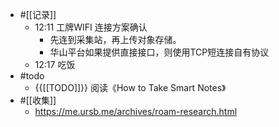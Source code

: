 - #[[记录]]
    - 12:11 工牌WIFI 连接方案确认
        - 先连到采集站，再上传对象存储。
        - 华山平台如果提供直接接口，则使用TCP短连接自有协议
    - 12:17 吃饭
- #todo
    - {{[[TODO]]}} 阅读《How to Take Smart Notes》
- #[[收集]]
    - https://me.ursb.me/archives/roam-research.html
